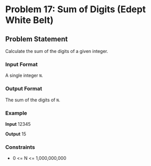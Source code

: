 # Problem 17: Sum of Digits (Edept White Belt)

## Problem Statement
Calculate the sum of the digits of a given integer.

### Input Format
A single integer `N`.

### Output Format
The sum of the digits of `N`.

### Example

**Input**
12345

**Output**
15


### Constraints
- 0 <= N <= 1,000,000,000
